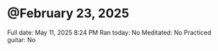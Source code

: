 # @February 23, 2025

Full date: May 11, 2025 8:24 PM
Ran today: No
Meditated: No
Practiced guitar: No